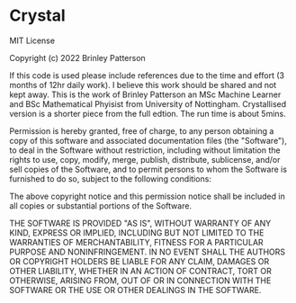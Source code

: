 # Crystal


MIT License

Copyright (c) 2022 Brinley Patterson

If this code is used please include references due to the time and effort 
(3 months of 12hr daily work). I believe this work should be shared and not 
kept away. This is the work of Brinley Patterson an MSc Machine Learner and 
BSc Mathematical Phyisist from University of Nottingham. Crystallised version 
is a shorter piece from the full edtion. The run time is about 5mins.

Permission is hereby granted, free of charge, to any person obtaining a copy
of this software and associated documentation files (the "Software"), to deal
in the Software without restriction, including without limitation the rights
to use, copy, modify, merge, publish, distribute, sublicense, and/or sell
copies of the Software, and to permit persons to whom the Software is
furnished to do so, subject to the following conditions:

The above copyright notice and this permission notice shall be included in all
copies or substantial portions of the Software.

THE SOFTWARE IS PROVIDED "AS IS", WITHOUT WARRANTY OF ANY KIND, EXPRESS OR
IMPLIED, INCLUDING BUT NOT LIMITED TO THE WARRANTIES OF MERCHANTABILITY,
FITNESS FOR A PARTICULAR PURPOSE AND NONINFRINGEMENT. IN NO EVENT SHALL THE
AUTHORS OR COPYRIGHT HOLDERS BE LIABLE FOR ANY CLAIM, DAMAGES OR OTHER
LIABILITY, WHETHER IN AN ACTION OF CONTRACT, TORT OR OTHERWISE, ARISING FROM,
OUT OF OR IN CONNECTION WITH THE SOFTWARE OR THE USE OR OTHER DEALINGS IN THE
SOFTWARE.
